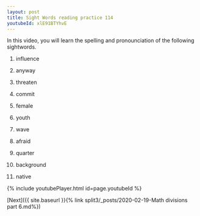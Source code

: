 ```yaml
---
layout: post
title: Sight Words reading practice 114
youtubeId: xlE91BTYhvE
---
```

 
In this video, you will learn the spelling and pronounciation of the following sightwords.

1) influence

2) anyway

3) threaten

4) commit

5) female

6) youth

7) wave

8) afraid

9) quarter

10) background

11) native
 
{% include youtubePlayer.html id=page.youtubeId %}
 
 

[Next]({{ site.baseurl }}{% link  split3/_posts/2020-02-19-Math divisions part 6.md%})
 
